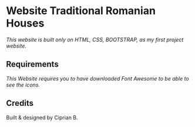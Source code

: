 # Website Traditional Romanian Houses

*This website is built only on HTML, CSS, BOOTSTRAP, as my first project website.*

## Requirements <a name="requirements"></a>

*This Website requires you to have downloaded Font Awesome to be able to see the icons.*


## Credits <a name="credits"></a>
Built & designed by Ciprian B.